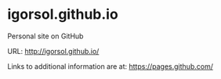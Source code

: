 # igorsol.github.io
Personal site on GitHub

URL: http://igorsol.github.io/

Links to additional information are at: https://pages.github.com/
